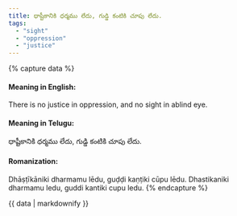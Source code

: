 ```yaml
---
title: ధాష్టీకానికి ధర్మము లేదు, గుడ్డి కంటికి చూపు లేదు.
tags:
  - "sight"
  - "oppression"
  - "justice"
---
```


{% capture data %}
#### Meaning in English:
There is no justice in oppression, and no sight in ablind eye.

#### Meaning in Telugu:
ధాష్టీకానికి ధర్మము లేదు, గుడ్డి కంటికి చూపు లేదు.

#### Romanization:
Dhāṣṭīkāniki dharmamu lēdu, guḍḍi kaṇṭiki cūpu lēdu.
Dhastikaniki dharmamu ledu, guddi kantiki cupu ledu.
{% endcapture %}

{{ data | markdownify }}


